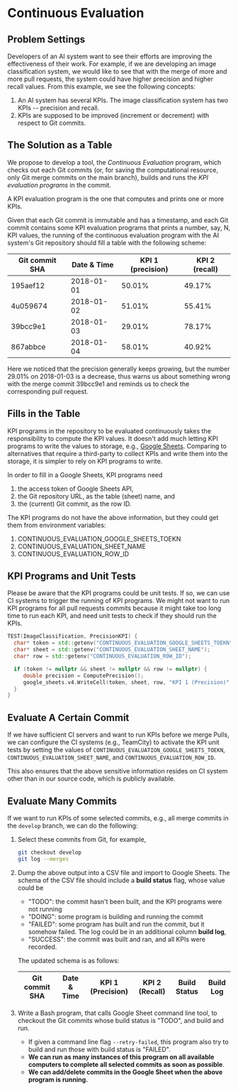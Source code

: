 # Continuous Evaluation

## Problem Settings

Developers of an AI system want to see their efforts are improving the effectiveness of their work. For example, if we are developing an image classification system, we would like to see that with the merge of more and more pull requests, the system could have higher precision and higher recall values.  From this example, we see the following concepts:

1. An AI system has several KPIs.  The image classification system has two KPIs -- precision and recall.
1. KPIs are supposed to be improved (increment or decrement) with respect to Git commits.

## The Solution as a Table

We propose to develop a tool, the *Continuous Evaluation* program, which checks out each Git commits (or, for saving the computational resource, only Git merge commits on the main branch), builds and runs the *KPI evaluation programs* in the commit.  

A KPI evaluation program is the one that computes and prints one or more KPIs.

Given that each Git commit is immutable and has a timestamp, and each Git commit contains some KPI evaluation programs that prints a number, say, N, KPI values, the running of the continuous evaluation program with the AI system's Git repository should fill a table with the following scheme:

| Git commit SHA | Date & Time | KPI 1 (precision) | KPI 2 (recall) |
|----------------|-------------|-------------------|----------------|
| 195aef12       | 2018-01-01  | 50.01%            | 49.17%         |
| 4u059674       | 2018-01-02  | 51.01%            | 55.41%         |
| 39bcc9e1       | 2018-01-03  | 29.01%            | 78.17%         |
| 867abbce       | 2018-01-04  | 58.01%            | 40.92%         |

Here we noticed that the precision generally keeps growing, but the number 29.01% on 2018-01-03 is a decrease, thus warns us about something wrong with the merge commit 39bcc9e1 and reminds us to check the corresponding pull request.

## Fills in the Table

KPI programs in the repository to be evaluated continuously takes the responsibility to compute the KPI values. It doesn't add much letting KPI programs to write the values to storage, e.g., [Google Sheets](https://developers.google.com/sheets/guides/concepts). Comparing to alternatives that require a third-party to collect KPIs and write them into the storage, it is simpler to rely on KPI programs to write. 

In order to fill in a Google Sheets, KPI programs need 

1. the access token of Google Sheets API,
1. the Git repository URL, as the table (sheet) name, and
1. the (current) Git commit, as the row ID.

The KPI programs do not have the above information, but they could get them from environment variables:

1. CONTINUOUS_EVALUATION_GOOGLE_SHEETS_TOEKN
1. CONTINUOUS_EVALUATION_SHEET_NAME
1. CONTINUOUS_EVALUATION_ROW_ID

## KPI Programs and Unit Tests

Please be aware that the KPI programs could be unit tests.  If so, we can use CI systems to trigger the running of KPI programs.  We might not want to run KPI programs for all pull requests commits because it might take too long time to run each KPI, and need unit tests to check if they should run the KPIs.

```c++
TEST(ImageClassification, PrecisionKPI) {
  char* token = std::getenv("CONTINUOUS_EVALUATION_GOOGLE_SHEETS_TOEKN");
  char* sheet = std::getenv("CONTINUOUS_EVALUATION_SHEET_NAME");
  char* row = std::getenv("CONTINUOUS_EVALUATION_ROW_ID");

  if (token != nullptr && sheet != nullptr && row != nullptr) {
     double precision = ComputePrecision();
     google_sheets.v4.WriteCell(token, sheet, row, "KPI 1 (Precision)", precision);
  }
}
```

## Evaluate A Certain Commit

If we have sufficient CI servers and want to run KPIs before we merge Pulls, we can configure the CI systems (e.g., TeamCity) to activate the KPI unit tests by setting the values of `CONTINUOUS_EVALUATION_GOOGLE_SHEETS_TOEKN`, `CONTINUOUS_EVALUATION_SHEET_NAME`, and `CONTINUOUS_EVALUATION_ROW_ID`. 

This also ensures that the above sensitive information resides on CI system other than in our source code, which is publicly available.

## Evaluate Many Commits

If we want to run KPIs of some selected commits, e.g., all merge commits in the `develop` branch, we can do the following:

1. Select these commits from Git, for example,
 
   ```bash
   git checkout develop
   git log --merges
   ```
   
1. Dump the above output into a CSV file and import to Google Sheets.  The schema of the CSV file should include a **build status** flag, whose value could be 

   - "TODO": the commit hasn't been built, and the KPI programs were not running
   - "DOING": some program is building and running the commit
   - "FAILED": some program has built and run the commit, but it somehow failed. The log could be in an additional column **build log**,
   - "SUCCESS": the commit was built and ran, and all KPIs were recorded.
   
   The updated schema is as follows:
   
   | Git commit SHA | Date & Time | KPI 1 (Precision) | KPI 2 (Recall) | Build Status | Build Log |
   |----------------|-------------|-------|------|--------------|-----------|
   
1. Write a Bash program, that calls Google Sheet command line tool, to checkout the Git commits whose build status is "TODO", and build and run.

   - If given a command line flag `--retry-failed`, this program also try to build and run those with build status is "FAILED".
   - **We can run as many instances of this program on all available computers to complete all selected commits as soon as possible**.
   - **We can add/delete commits in the Google Sheet when the above program is running.**
